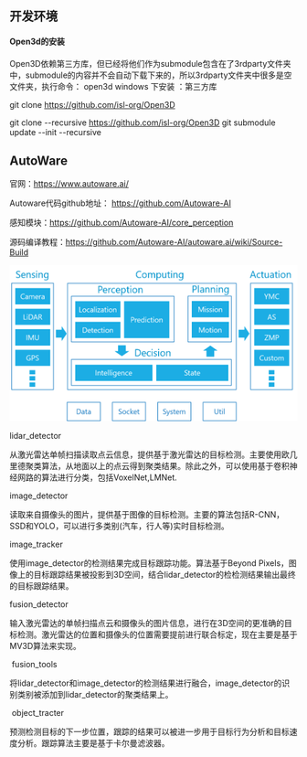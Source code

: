 <!--
 * @Author: your name
 * @Date: 2022-03-23 09:08:11
 * @LastEditTime: 2022-03-30 21:49:48
 * @LastEditors: Please set LastEditors
 * @Description: 打开koroFileHeader查看配置 进行设置: https://github.com/OBKoro1/koro1FileHeader/wiki/%E9%85%8D%E7%BD%AE
 * @FilePath: \LearningNote\git submodule update --init --recursive.md
-->
## 开发环境
#### Open3d的安装
Open3D依赖第三方库，但已经将他们作为submodule包含在了3rdparty文件夹中，submodule的内容并不会自动下载下来的，所以3rdparty文件夹中很多是空文件夹，执行命令：
open3d windows 下安装 ：第三方库

git clone https://github.com/isl-org/Open3D

git clone --recursive https://github.com/isl-org/Open3D
git submodule update --init --recursive



## AutoWare 


官网：https://www.autoware.ai/

Autoware代码github地址： https://github.com/Autoware-AI

感知模块：https://github.com/Autoware-AI/core_perception

源码编译教程：https://github.com/Autoware-AI/autoware.ai/wiki/Source-Build


![avatar](autoware.png)


lidar_detector

从激光雷达单帧扫描读取点云信息，提供基于激光雷达的目标检测。主要使用欧几里德聚类算法，从地面以上的点云得到聚类结果。除此之外，可以使用基于卷积神经网路的算法进行分类，包括VoxelNet,LMNet.

image_detector

读取来自摄像头的图片，提供基于图像的目标检测。主要的算法包括R-CNN，SSD和YOLO，可以进行多类别(汽车，行人等)实时目标检测。

image_tracker

使用image_detector的检测结果完成目标跟踪功能。算法基于Beyond Pixels，图像上的目标跟踪结果被投影到3D空间，结合lidar_detector的检检测结果输出最终的目标跟踪结果。

fusion_detector

输入激光雷达的单帧扫描点云和摄像头的图片信息，进行在3D空间的更准确的目标检测。激光雷达的位置和摄像头的位置需要提前进行联合标定，现在主要是基于MV3D算法来实现。

 fusion_tools

将lidar_detector和image_detector的检测结果进行融合，image_detector的识别类别被添加到lidar_detector的聚类结果上。

 object_tracter

预测检测目标的下一步位置，跟踪的结果可以被进一步用于目标行为分析和目标速度分析。跟踪算法主要是基于卡尔曼滤波器。 